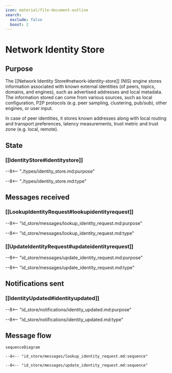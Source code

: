 ```yaml
---
icon: material/file-document-outline
search:
  exclude: false
  boost: 2
---
```


<div class="engine" markdown>

# Network Identity Store

## Purpose

<!-- --8<-- [start:purpose] -->
The [[Network Identity Store#network-identity-store]] (NIS) engine stores information associated with known external identities (of peers, topics, domains, and engines), such as advertised addresses and local metadata.
The information stored can come from various sources, such as local configuration, P2P protocols (e.g. peer sampling, clustering, pub/sub), other engines, or user input.

In case of peer identities, it stores known addresses along with local routing and transport preferences, latency measurements, trust metric and trust zone (e.g. local, remote).
<!-- --8<-- [end:purpose] -->

## State

### [[IdentityStore#identitystore]]

--8<-- "./types/identity_store.md:purpose"

--8<-- "./types/identity_store.md:type"

## Messages received

### [[LookupIdentityRequest#lookupidentityrequest]]

--8<-- "id_store/messages/lookup_identity_request.md:purpose"

--8<-- "id_store/messages/lookup_identity_request.md:type"

### [[UpdateIdentityRequest#updateidentityrequest]]

--8<-- "id_store/messages/update_identity_request.md:purpose"

--8<-- "id_store/messages/update_identity_request.md:type"

## Notifications sent

### [[IdentityUpdated#identityupdated]]

--8<-- "id_store/notifications/identity_updated.md:purpose"

--8<-- "id_store/notifications/identity_updated.md:type"

## Message flow

<!-- --8<-- [start:messages] -->
```mermaid
sequenceDiagram

--8<-- "id_store/messages/lookup_identity_request.md:sequence"

--8<-- "id_store/messages/update_identity_request.md:sequence"
```
<!-- --8<-- [end:messages] -->

</div>
